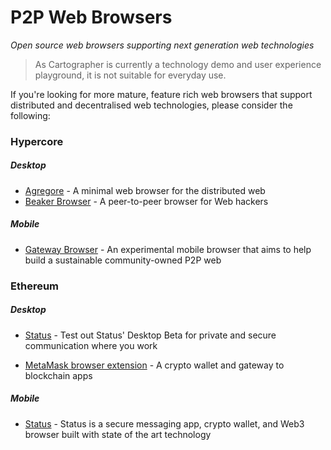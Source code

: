 # P2P Web Browsers
_Open source web browsers supporting next generation web technologies_

> As Cartographer is currently a technology demo and user experience playground, it is not suitable for everyday use.  

If you're looking for more mature, feature rich web browsers that support distributed and decentralised web technologies, please consider the following:


### Hypercore

##### Desktop 
* [Agregore](https://github.com/RangerMauve/agregore-browser) - A minimal web browser for the distributed web
* [Beaker Browser](https://beakerbrowser.com/) - A peer-to-peer browser for Web hackers
##### Mobile 
* [Gateway Browser](https://twitter.com/GatewayBrowser) - An experimental mobile browser that aims to help build a sustainable community-owned P2P web


### Ethereum

##### Desktop 
* [Status](https://status.im/get/) - Test out Status' Desktop Beta for private and secure communication where you work
- [MetaMask browser extension](https://metamask.io/) - A crypto wallet and gateway to blockchain apps
##### Mobile
- [Status](https://status.im/get/) - Status is a secure messaging app, crypto wallet, and Web3 browser built with state of the art technology
